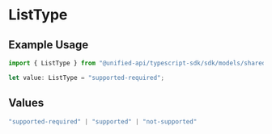 # ListType

## Example Usage

```typescript
import { ListType } from "@unified-api/typescript-sdk/sdk/models/shared";

let value: ListType = "supported-required";
```

## Values

```typescript
"supported-required" | "supported" | "not-supported"
```